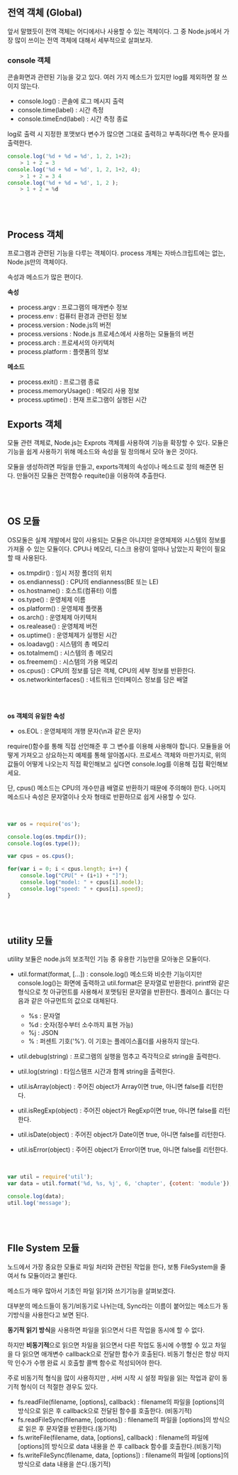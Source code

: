 ## 전역 객체 (Global)

앞서 말했듯이 전역 객체는 어디에서나 사용할 수 있는 객체이다. 그 중 Node.js에서 가장 많이 쓰이는 전역 객체에 대해서 세부적으로 살펴보자.

### console 객체

콘솔화면과 관련된 기능을 갖고 있다. 여러 가지 메소드가 있지만 log를 제외하면 잘 쓰이지 않는다.

 - console.log() : 콘솔에 로그 메시지 출력
 - console.time(label) : 시간 측정
 - console.timeEnd(label) : 시간 측정 종료

log로 출력 시 지정한 포맷보다 변수가 많으면 그대로 출력하고 부족하다면 특수 문자를 출력한다.

```JavaScript
console.log('%d + %d = %d', 1, 2, 1+2);
    > 1 + 2 = 3
console.log('%d + %d = %d', 1, 2, 1+2, 4);
    > 1 + 2 = 3 4
console.log('%d + %d = %d', 1, 2 );
    > 1 + 2 = %d

```

<br><br>

## Process 객체

프로그램과 관련된 기능을 다루는 객체이다. process 개체는 자바스크립트에는 없는, Node.js만의 객체이다. 

속성과 메소드가 많은 편이다.


**속성**
 - process.argv : 프로그램의 매개변수 정보
 - process.env : 컴퓨터 환경과 관련된 정보
 - process.version : Node.js의 버전
 - process.versions : Node.js 프로세스에서 사용하는 모듈들의 버전
 - process.arch : 프로세서의 아키텍처
 - process.platform : 플랫폼의 정보


**메소드**
 - process.exit() : 프로그램 종료
 - process.memoryUsage() : 메모리 사용 정보
 - process.uptime() : 현재 프로그램이 실행된 시간


## Exports 객체

모듈 관련 객체로, Node.js는 Exprots 객체를 사용하여 기능을 확장할 수 있다. 모듈은 기능을 쉽게 사용하기 위해 메소드와 속성을 밀 정의해서 모아 놓은 것이다.

모듈을 생성하려면 파일을 만들고, exports객체의 속성이나 메소드로 정의 해준면 된다. 만들어진 모듈은 전역함수 requite()을 이용하여 추출한다.

<br><br>

## OS 모듈
OS모둘은 실제 개발에서 많이 사용되는 모듈은 아니지만 윤영체제와 시스템의 정보를 가져올 수 있는 모듈이다. CPU나 메모리, 디스크 용량이 얼마나 남았는지 확인이 필요할 때 사용된다.
<br>

 - os.tmpdir() : 임시 저장 폴더의 위치
 - os.endianness() : CPU의 endianness(BE 또는 LE)
 - os.hostname() : 호스트(컴퓨터) 이름
 - os.type() : 운영체제 이름
 - os.platform() : 운영체제 플랫폼
 - os.arch() : 운영체제 아키텍처
 - os.realease() : 운영체제 버전
 - os.uptime() : 운영체제가 실행된 시간
 - os.loadavg() : 시스템의 총 메모리
 - os.totalmem() : 시스템의 총 메모리
 - os.freemem() : 시스템의 가용 메모리
 - os.cpus() : CPU의 정보를 담은 객체, CPU의 세부 정보를 반환한다.
 - os.networkinterfaces() : 네트워크 인터페이스 정보를 담은 배열

<br><br>

**os 객체의 유일한 속성**
 - os.EOL : 운영체제의 개행 문자(\n과 같은 문자)

require()함수를 통해 직접 선언해준 후 그 변수를 이용해 사용해야 합니다. 모듈들을 어떻게 가져오고 상요하는지 예제를 통해 알아봅시다. 프로세스 객체와 마판가지로, 위의 값들이 어떻게 나오는지 직접 확인해보고 싶다면 console.log를 이용해 집접 확인해보세요. 

단, cpus() 메소드는 CPU의 개수만큼 배열로 반환하기 때문에 주의해야 한다. 나머지 메소드나 속성은 문자열이나 숫자 형태로 반환하므로 쉽게 사용할 수 있다.

<br>

```JavaScript
var os = require('os');

console.log(os.tmpdir());
console.log(os.type());

var cpus = os.cpus();

for(var i = 0; i < cpus.length; i++) {
	console.log("CPU[" + (i+1) + "]");
	console.log("model: " + cpus[i].model);
	console.log("speed: " + cpus[i].speed);
}
```

<br><br>

## utility 모듈

utility 보듈은 node.js의 보조적인 기능 중 유용한 기능만을 모아놓은 모듈이다.

 - util.format(format, [...]) : console.log() 메소드와 비슷한 기능이지만 console.log()는 화면에 출력하고 util.format은 문자열로 반환한다. printf와 같은 형식으로 첫 아규먼트를 사용해서 포맷팅된 문자열을 반환한다. 플레이스 홀더는 다음과 같은 아규먼트의 값으로 대체된다.

    * %s : 문자열
    * %d : 숫자(정수부터 소수까지 표현 가능)
    * %j : JSON
    * % : 퍼센트 기호('%'). 이 기호는 플레이스홀더를 사용하지 않는다.
  
 - util.debug(string) : 프로그램의 실행을 멈추고 즉각적으로 string을 출력한다.
 - util.log(string) : 타임스탬프 시간과 함께 string을 출력한다.
 - util.isArray(object) : 주어진 object가 Array이면 true, 아니면 false를 리턴한다.
 - util.isRegExp(object) : 주어진 object가 RegExp이면 true, 아니면 false를 리턴한다.
 - util.isDate(object) : 주어진 object가 Date이면 true, 아니면 false를 리턴한다.
 - util.isError(object) : 주어진 object가 Error이면 true, 아니면 false를 리턴한다.

<br>

```JavaScript
var util = require('util');
var data = util.format('%d, %s, %j', 6, 'chapter', {cotent: 'module'});

console.log(data);
util.log('message');
```

<br><br>

## FIle System 모듈

노드에서 가장 중요한 모듈로 파일 처리와 관련된 작업을 한다, 보통 FileSystem을 줄여서 fs 모듈이라고 불린다. 

메소드가 매우 많아서 기초인 파일 읽기와 쓰기기능을 살펴보겠다.

대부분의 메소드들이 동기/비동기로 나뉘는데, Sync라는 이름이 붙어있는 메소드가 동기방식을 사용한다고 보면 된다.

**동기적 읽기 방식**을 사용하면 파일을 읽으면서 다른 작업을 동시에 할 수 없다.

하지만 **비동기적**으로 읽으면 차일을 읽으면서 다른 작업도 동시에 수행할 수 있고 차일을 다 읽으면 애개변수 callback으로 전달한 함수가 호출된다.
비동기 형신은 항상 마지막 인수가 수행 완료 시 호출할 콜백 함수로 적성되어야 한다.

주로 비동기적 형식을 많이 사용하지만 , 서버 시작 시 설정 파일을 읽는 작업과 같이 동기적 형식이 더 적절한 경우도 있다.

 - fs.readFile(filename, [options], callback) : filename의 파일을 [options]의 방식으로 읽은 후 callback으로 전달된 함수를 호출한다. (비동기적) 
 - fs.readFileSync(filename, [options]) : filename의 파일을 [options]의 방식으로 읽은 후 문자열을 반환한다.(동기적)
 - fs.writeFile(filename, data, [options], callback) : filename의 파일에 [options]의 방식으로 data 내용을 쓴 후 callback 함수를 호출한다.(비동기적) 
 - fs.writeFileSync(filename, data, [options]) : filename의 파일에 [options]의 방식으로 data 내용을 쓴다.(동기적)
